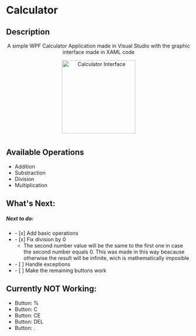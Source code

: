 # Calculator
## Description
  <p align="center">A simple WPF Calculator Application made in Visual Studio with the graphic interface made in XAML code</p>
  <p align="center">
    <img src= "https://github.com/user-attachments/assets/4cec0a5b-6a78-459d-b968-dce052dc55cf" alt = "Calculator Interface" width = "200"/>
  </p>
  
#

## Available Operations
  <ul>
    <li>Addition</li>
    <li>Substraction</li>
    <li>Division</li>
    <li>Multiplication</li>
  </ul>

## What's Next:
<h5>Next to do: </h5>
<ul>
    <li> - [x] Add basic operations</li>
    <li>
      - [x] Fix division by 0
      <ul>
        <li>The second number value will be the same to the first one in case the second number equals 0. This was made in this way beacause otherwise the result will be infinite, wich is mathematically imposible</li>
      </ul>
    </li>
    <li> - [ ] Handle exceptions</li>
    <li> - [ ] Make the remaining buttons work</li>
</ul>

## Currently NOT Working:
<ul>
  <li>Button: %</li>
  <li>Button: C</li>
  <li>Button: CE</li>
  <li>Button: DEL</li>
  <li>Button: .</li>
</ul>

